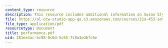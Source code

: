 ```yaml
---
content_type: resource
description: This resource includes additional information on Susan Slyomovics's book.
file: https://ol-ocw-studio-app-qa.s3.amazonaws.com/courses/21a-453-anthropology-of-the-middle-east-spring-2004/281ee3acbc980c0d5c657c8a3edbfc6e_performance.pdf
file_type: application/pdf
resourcetype: Document
title: performance.pdf
uid: 281ee3ac-bc98-0c0d-5c65-7c8a3edbfc6e
---
```

